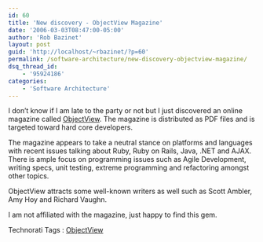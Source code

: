 ```yaml
---
id: 60
title: 'New discovery - ObjectView Magazine'
date: '2006-03-03T08:47:00-05:00'
author: 'Rob Bazinet'
layout: post
guid: 'http://localhost/~rbazinet/?p=60'
permalink: /software-architecture/new-discovery-objectview-magazine/
dsq_thread_id:
    - '95924186'
categories:
    - 'Software Architecture'
---
```


I don’t know if I am late to the party or not but I just discovered an online magazine called [ObjectView](http://www.ratio.co.uk/objectiveview.html). The magazine is distributed as PDF files and is targeted toward hard core developers.

The magazine appears to take a neutral stance on platforms and languages with recent issues talking about Ruby, Ruby on Rails, Java, .NET and AJAX. There is ample focus on programming issues such as Agile Development, writing specs, unit testing, extreme programming and refactoring amongst other topics.

ObjectView attracts some well-known writers as well such as Scott Ambler, Amy Hoy and Richard Vaughn.

I am not affiliated with the magazine, just happy to find this gem.

Technorati Tags : [ObjectView](http://technorati.com/tag/ObjectView)